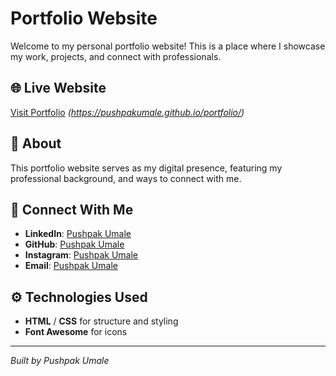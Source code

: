 # Portfolio Website

Welcome to my personal portfolio website! This is a place where I showcase my work, projects, and connect with professionals.

## 🌐 Live Website
[Visit Portfolio](#) *(https://pushpakumale.github.io/portfolio/)*

## 📌 About
This portfolio website serves as my digital presence, featuring my professional background, and ways to connect with me.

## 🔗 Connect With Me
- **LinkedIn**: [Pushpak Umale](https://www.linkedin.com/in/pushpakumale-152530)
- **GitHub**: [Pushpak Umale](https://github.com/pushpakumale)
- **Instagram**: [Pushpak Umale](https://www.instagram.com/itstanmay_ig)
- **Email**: [Pushpak Umale](mailto:umalepushpak@gmail.com)

## ⚙️ Technologies Used
- **HTML** / **CSS** for structure and styling
- **Font Awesome** for icons

---

*Built by Pushpak Umale*
